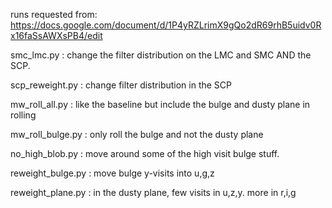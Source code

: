 
runs requested from: https://docs.google.com/document/d/1P4yRZLrimX9gQo2dR69rhB5uidv0Rx16faSsAWXsPB4/edit



smc_lmc.py : change the filter distribution on the LMC and SMC AND the SCP.

scp_reweight.py : change filter distribution in the SCP

mw_roll_all.py : like the baseline but include the bulge and dusty plane in rolling

mw_roll_bulge.py : only roll the bulge and not the dusty plane

no_high_blob.py : move around some of the high visit bulge stuff.

reweight_bulge.py : move bulge y-visits into u,g,z

reweight_plane.py : in the dusty plane, few visits in u,z,y. more in r,i,g


